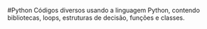 #Python
Códigos diversos usando a linguagem Python, contendo bibliotecas, loops, estruturas de decisão, funções e classes.
